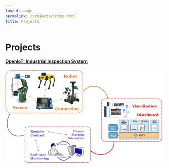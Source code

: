 ```yaml
---
layout: page
permalink: /projects/index.html
title: Projects
---
```


# Projects



#### [OpenIoT: Industrial Inspection System](https://fzuiot.site/)

<center>
<img src="/images/openiot-system.png">
</center>
<br>

